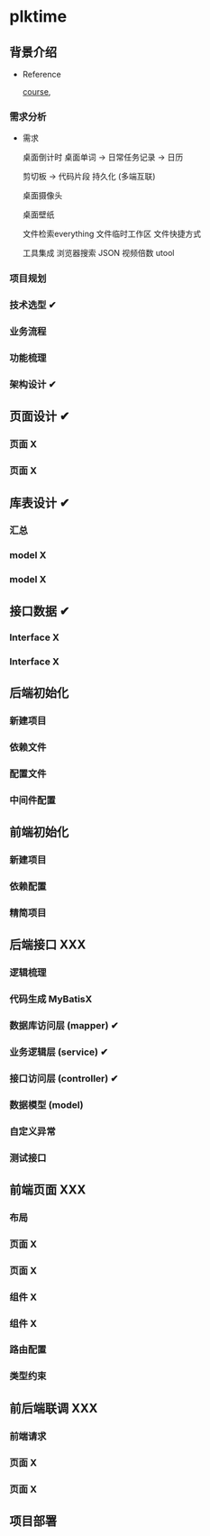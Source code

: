 # plktime

## 背景介绍

- Reference

  [course](https://www.bilibili.com/video/BV1kT4y187e9/), 

  



### 需求分析

- 需求

  桌面倒计时 桌面单词 -> 日常任务记录 -> 日历

  剪切板 -> 代码片段 持久化 (多端互联)

  桌面摄像头 
  
  桌面壁纸 
  
  文件检索everything 文件临时工作区 文件快捷方式
  
  工具集成 浏览器搜索 JSON 视频倍数 utool
  
   



### 项目规划

### 技术选型 ✔

### 业务流程

### 功能梳理

### 架构设计 ✔





## 页面设计 ✔

### 页面 X

### 页面 X





## 库表设计 ✔

### 汇总

### model X

### model X





## 接口数据 ✔

### Interface X

### Interface X





## 后端初始化

### 新建项目

### 依赖文件

### 配置文件

### 中间件配置





## 前端初始化

### 新建项目

### 依赖配置

### 精简项目







## 后端接口 XXX

### 逻辑梳理

### 代码生成 MyBatisX



### 数据库访问层 (mapper) ✔

### 业务逻辑层 (service) ✔

### 接口访问层 (controller) ✔



### 数据模型 (model)

### 自定义异常

### 测试接口





## 前端页面 XXX

### 布局

### 页面 X

### 页面 X

### 组件 X

### 组件 X

### 路由配置

### 类型约束





## 前后端联调 XXX

### 前端请求

### 页面 X

### 页面 X





## 项目部署





























































































